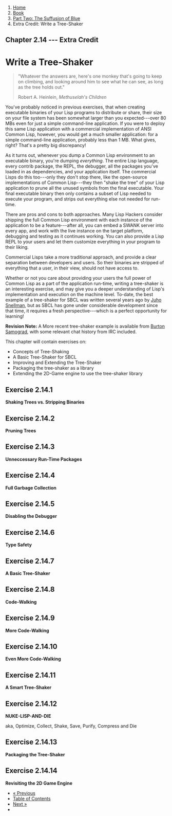 <ol class="breadcrumb">
  <li><a href="/">Home</a></li>
  <li><a href="/book/">Book</a></li>
  <li><a href="/book/2-0-0-overview/">Part Two: The Suffusion of Blue</a></li>
  <li class="active">Extra Credit: Write a Tree-Shaker</li>
</ol>

## Chapter 2.14 --- Extra Credit

# Write a Tree-Shaker

> "Whatever the answers are, here's one monkey that's going to keep on climbing, and looking around him to see what he can see, as long as the tree holds out."
> <footer>Robert A. Heinlein, <em>Methuselah's Children</em></footer>

You've probably noticed in previous exercises, that when creating executable binaries of your Lisp programs to distribute or share, their size on your file system has been somewhat larger than you expected---over 80 MBs even for just a simple command-line application.  If you were to deploy this same Lisp application with a commercial implementation of ANSI Common Lisp, however, you would get a much smaller application: for a simple command-line application, probably less than 1 MB.  What gives, right?  That's a pretty big discrepancy!

As it turns out, whenever you dump a Common Lisp environment to an executable binary, you're dumping *everything*.  The entire Lisp language, every contrib package, the REPL, the debugger, all the packages you've loaded in as dependencies, and your application itself.  The commercial Lisps do this too---only they don't stop there, like the open-source implementations of Common Lisp---they then "shake the tree" of your Lisp application to prune all the unused symbols from the final executable.  Your final executable binary then only contains a subset of Lisp needed to execute your program, and strips out everything else not needed for run-time.

There are pros and cons to both approaches.  Many Lisp Hackers consider shipping the full Common Lisp environment with each instance of the application to be a feature---after all, you can embed a SWANK server into every app, and work with the live instance on the target platform, debugging and testing as it continues working.  You can also provide a Lisp REPL to your users and let them customize everything in your program to their liking.

Commercial Lisps take a more traditional approach, and provide a clear separation between developers and users.  So their binaries are stripped of everything that a user, in their view, should not have access to.

Whether or not you care about providing your users the full power of Common Lisp as a part of the application run-time, writing a tree-shaker is an interesting exercise, and may give you a deeper understanding of Lisp's implementation and execution on the machine level.  To-date, the best example of a tree-shaker for SBCL was written several years ago by [Juho Snellman](http://jsnell.iki.fi/blog/archive/2005-07-06.html), but as SBCL has gone under considerable development since that time, it requires a fresh perspective---which is a perfect opportunity for learning!

**Revision Note:** A More recent tree-shaker example is available from [Burton Samograd](https://gist.github.com/burtonsamograd/f08f561264ff94391300), with some relevant chat history from IRC included.

This chapter will contain exercises on:

* Concepts of Tree-Shaking
* A Basic Tree-Shaker for SBCL
* Improving and Extending the Tree-Shaker
* Packaging the tree-shaker as a library
* Extending the 2D-Game engine to use the tree-shaker library

## Exercise 2.14.1

**Shaking Trees vs. Stripping Binaries**

## Exercise 2.14.2

**Pruning Trees**

## Exercise 2.14.3

**Unneccessary Run-Time Packages**

## Exercise 2.14.4

**Full Garbage Collection**

## Exercise 2.14.5

**Disabling the Debugger**

## Exercise 2.14.6

**Type Safety**

## Exercise 2.14.7

**A Basic Tree-Shaker**

## Exercise 2.14.8

**Code-Walking**

## Exercise 2.14.9

**More Code-Walking**

## Exercise 2.14.10

**Even More Code-Walking**

## Exercise 2.14.11

**A Smart Tree-Shaker**

## Exercise 2.14.12

**NUKE-LISP-AND-DIE**

aka, Optimize, Collect, Shake, Save, Purify, Compress and Die

## Exercise 2.14.13

**Packaging the Tree-Shaker**

## Exercise 2.14.14

**Revisiting the 2D Game Engine**

<ul class="pager">
  <li class="previous"><a href="/book/2-13-0-compiler/">&laquo; Previous</a></li>
  <li><a href="/book/">Table of Contents</a></li>
  <li class="next"><a href="/book/2-15-0-docs-and-inspection/">Next &raquo;</a><li>
</ul>
